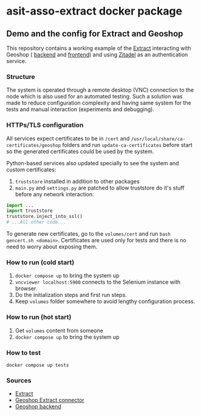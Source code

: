 asit-asso-extract docker package
=====

## Demo and the config for Extract and Geoshop

This repository contains a working example of the
[Extract](https://github.com/asit-asso/extract/) interacting with Geoshop (
[backend](https://github.com/camptocamp/geoshop-back/) and [frontend](https://github.com/camptocamp/geoshop-front/)) and
using [Zitadel](https://github.com/zitadel) as an authentication service.

### Structure
The system is operated through a remote desktop (VNC) connection to the node which is also used for
an automated testing. Such a solution was made to reduce configuration complexity and having same
system for the tests and manual interaction (experiments and debugging).

### HTTPs/TLS configuration
All services expect certificates to be in ```/cert``` and ```/usr/local/share/ca-certificates/geoshop``` folders and run ```update-ca-certificates``` before start so
the generated certificates could be used by the system.

Python-based services also updated specially to see the system and custom certificates:
1. ```truststore``` installed in addition to other packages
2. ```main.py``` and ```settings.py``` are patched to allow truststore do it's stuff before any network interaction:
```python
import ...
import truststore
truststore.inject_into_ssl()
# ...All other code...
```

To generate new certificates, go to the ```volumes/cert``` and run ```bash gencert.sh <domain>```.  Certificates are used only for tests and there is no need to worry about exposing them.

### How to run (cold start)
1. ```docker compose up``` to bring the system up
2. ```vncviewer localhost:5900``` connects to the Selenium instance with browser.
3. Do the initialization steps and first run steps.
4. Keep ```volumes``` folder somewhere to avoid lengthy configuration process.

### How to run (hot start)
1. Get ```volumes``` content from someone
2. ```docker compose up``` to bring the system up

### How to test

```docker compose up tests```

### Sources
* [Extract](https://github.com/asit-asso/extract)
* [Geoshop Extract connector](https://github.com/sitn/sitn_geoshop_connector)
* [Geoshop backend](https://github.com/camptocamp/geoshop-back/)
